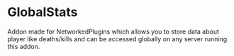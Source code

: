 # GlobalStats

Addon made for NetworkedPlugins which allows you to store data about player like deaths/kills and can be accessed globally on any server running this addon.
